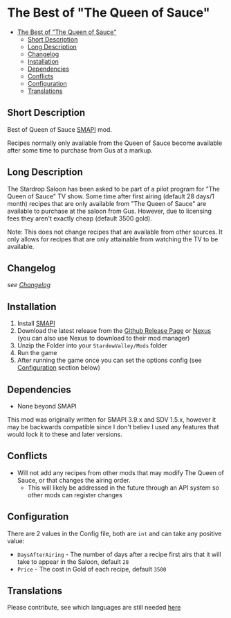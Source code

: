 # The Best of "The Queen of Sauce"

<!-- TOC -->

- [The Best of "The Queen of Sauce"](#the-best-of-the-queen-of-sauce)
    - [Short Description](#short-description)
    - [Long Description](#long-description)
    - [Changelog](#changelog)
    - [Installation](#installation)
    - [Dependencies](#dependencies)
    - [Conflicts](#conflicts)
    - [Configuration](#configuration)
    - [Translations](#translations)

<!-- /TOC -->

## Short Description
Best of Queen of Sauce [SMAPI](https://smapi.io) mod.

Recipes normally only available from the Queen of Sauce become available after some time to purchase from Gus at a markup.

## Long Description

The Stardrop Saloon has been asked to be part of a pilot program for "The Queen of Sauce" TV show. Some time after first airing (default 28 days/1 month) recipes that are only available from "The Queen of Sauce" are available to purchase at the saloon from Gus. However, due to licensing fees they aren't exactly cheap (default 3500 gold).

Note: This does not change recipes that are available from other sources. It only allows for recipes that are only attainable from watching the TV to be available. 

## Changelog

*see [Changelog](CHANGELOG.md)*

## Installation

1. Install [SMAPI](https://smapi.io)
2. Download the latest release from the [Github Release Page](https://github.com/Bpendragon/Best-of-Queen-of-Sauce/releases/) or [Nexus](https://www.nexusmods.com/stardewvalley/mods/7985?tab=files) (you can also use Nexus to download to their mod manager)
3. Unzip the Folder into your `StardewValley/Mods` folder
4. Run the game
5. After running the game once you can set the options config (see [Configuration](#configuration) section below)

## Dependencies

* None beyond SMAPI

This mod was originally written for SMAPI 3.9.x and SDV 1.5.x, however it may be backwards compatible since I don't believ I used any features that would lock it to these and later versions.

## Conflicts

* Will not add any recipes from other mods that may modify The Queen of Sauce, or that changes the airing order.
  * This will likely be addressed in the future through an API system so other mods can register changes

## Configuration

There are 2 values in the Config file, both are `int` and can take any positive value:

* `DaysAfterAiring` - The number of days after a recipe first airs that it will take to appear in the Saloon, default `28`
* `Price` - The cost in Gold of each recipe, default `3500`

## Translations

Please contribute, see which languages are still needed [here](https://github.com/StardewModders/mod-translations/issues/39)